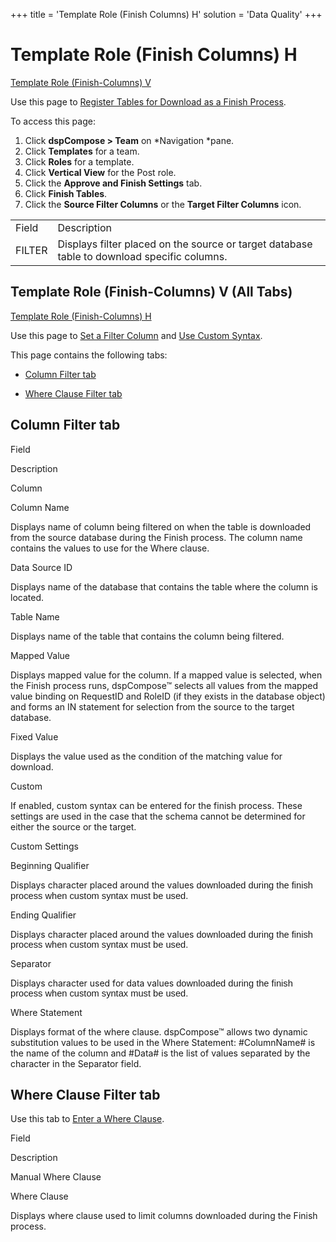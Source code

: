+++
title = 'Template Role (Finish Columns) H'
solution = 'Data Quality'
+++

# Template Role (Finish Columns) H

[Template Role (Finish-Columns) V](#Template_Role_Finish1)

<div class="use">

Use this page to [Register Tables for Download as a Finish
Process](../Use_Cases/Register_Tables_to_Download_as_a_Finish_Process_Using_Collect.htm).

</div>

To access this page:

1.  Click <span style="font-weight: bold;">dspCompose \>
    Team</span> on *Navigation *pane.
2.  Click <span style="font-weight: bold;">Templates</span> for a team.
3.  Click <span style="font-weight: bold;">Roles</span> for a template.
4.  Click <span style="font-weight: bold;">Vertical View</span> for the
    Post role.
5.  Click the <span style="font-weight: bold;">Approve and Finish
    Settings</span> tab.
6.  Click <span style="font-weight: bold;">Finish Tables</span>.
7.  Click the <span style="font-weight: bold;">Source Filter
    Columns</span> or the <span style="font-weight: bold;">Target Filter
    Columns</span>
icon.

|        |                                                                                             |
| ------ | ------------------------------------------------------------------------------------------- |
| Field  | Description                                                                                 |
| FILTER | Displays filter placed on the source or target database table to download specific columns. |

## <span id="Template_Role_Finish1"></span>Template Role (Finish-Columns) V (All Tabs)

[Template Role (Finish-Columns) H](Template_Role_Finish_Columns_H.htm)

<div class="use">

Use this page to [Set a Filter
Column](../Use_Cases/Register_Tables_to_Download_as_a_Finish_Process_Using_Collect.htm#Set_a_Filter_Column)
and [Use Custom
Syntax](../Use_Cases/Register_Tables_to_Download_as_a_Finish_Process_Using_Collect.htm#Use_Custom_Syntax).

</div>

This page contains the following tabs:

  - [Column Filter tab](#Column_Filter_Tab)

  - [Where Clause Filter tab](#Where_Clause_Filter_Tab)

## <span id="Column_Filter_Tab"></span>Column Filter tab

Field

Description

Column

Column Name

Displays name of column being filtered on when the table is downloaded
from the source database during the Finish process. The column name
contains the values to use for the Where clause.

Data Source ID

Displays name of the database that contains the table where the column
is located.

Table Name

Displays name of the table that contains the column being filtered.

Mapped Value

Displays mapped value for the column. If a mapped value is selected,
when the Finish process runs, dspCompose™ selects all values from the
mapped value binding on RequestID and RoleID (if they exists in the
database object) and forms an IN statement for selection from the source
to the target database.

Fixed Value

Displays the value used as the condition of the matching value for
download.

Custom

If enabled, custom syntax can be entered for the finish process. These
settings are used in the case that the schema cannot be determined for
either the source or the target.

Custom Settings

Beginning Qualifier

Displays character placed around the values
<span style="font-size: 11.0pt;font-family: Arial, sans-serif;">downloaded
during the finish process when custom syntax must be used</span>.

Ending Qualifier

Displays character placed around the values
<span style="font-size: 11.0pt;font-family: Arial, sans-serif;">downloaded
during the finish process when custom syntax must be used.</span>

Separator

Displays character used for data values
<span style="font-size: 11.0pt;font-family: Arial, sans-serif;">downloaded
during the finish process when custom syntax must be used.</span>

Where Statement

Displays format of the where clause. dspCompose™ allows two dynamic
substitution values to be used in the Where Statement: \#ColumnName\# is
the name of the column and \#Data\# is the list of values separated by
the character in the Separator field.

## <span id="Where_Clause_Filter_Tab"></span>Where Clause Filter tab

<div class="use">

Use this tab to [Enter a Where
Clause](../Use_Cases/Register_Tables_to_Download_as_a_Finish_Process_Using_Collect.htm#Enter_a_Where_Clause).

</div>

Field

Description

Manual Where Clause

Where Clause

Displays where clause used to limit columns downloaded during the Finish
process.
